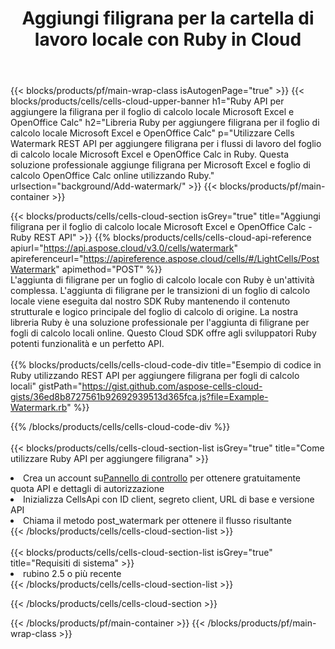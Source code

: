 ﻿---
title:  Aggiungi filigrana per la cartella di lavoro locale con Ruby in Cloud
description:  API cloud e SDK per l'aggiunta di filigrana per Microsoft Excel e OpenOffice Calc con Ruby. Aggiunta della filigrana per i fogli di calcolo locali tramite l'SDK Cells Cloud API per Ruby.
url: /it/ruby/background/add-watermark/
---
{{< blocks/products/pf/main-wrap-class isAutogenPage="true" >}}
{{< blocks/products/cells/cells-cloud-upper-banner h1="Ruby API per aggiungere la filigrana per il foglio di calcolo locale Microsoft Excel e OpenOffice Calc" h2="Libreria Ruby per aggiungere filigrana per il foglio di calcolo locale Microsoft Excel e OpenOffice Calc" p="Utilizzare Cells Watermark REST API per aggiungere filigrana per i flussi di lavoro del foglio di calcolo locale Microsoft Excel e OpenOffice Calc in Ruby. Questa soluzione professionale aggiunge filigrana per Microsoft Excel e foglio di calcolo OpenOffice Calc online utilizzando Ruby." urlsection="background/Add-watermark/" >}}
{{< blocks/products/pf/main-container >}}

{{< blocks/products/cells/cells-cloud-section isGrey="true" title="Aggiungi filigrana per il foglio di calcolo locale Microsoft Excel e OpenOffice Calc - Ruby REST API" >}}
{{% blocks/products/cells/cells-cloud-api-reference apiurl="https://api.aspose.cloud/v3.0/cells/watermark" apireferenceurl="https://apireference.aspose.cloud/cells/#/LightCells/PostWatermark" apimethod="POST" %}}
<br/>
L'aggiunta di filigrane per un foglio di calcolo locale con Ruby è un'attività complessa. L'aggiunta di filigrane per le transizioni di un foglio di calcolo locale viene eseguita dal nostro SDK Ruby mantenendo il contenuto strutturale e logico principale del foglio di calcolo di origine. La nostra libreria Ruby è una soluzione professionale per l'aggiunta di filigrane per fogli di calcolo locali online. Questo Cloud SDK offre agli sviluppatori Ruby potenti funzionalità e un perfetto API.
<br/>
<br/>
{{% blocks/products/cells/cells-cloud-code-div title="Esempio di codice in Ruby utilizzando REST API per aggiungere filigrana per fogli di calcolo locali" gistPath="https://gist.github.com/aspose-cells-cloud-gists/36ed8b8727561b92692939513d365fca.js?file=Example-Watermark.rb" %}}
  
{{% /blocks/products/cells/cells-cloud-code-div %}}
<br/>
<br/>
{{< blocks/products/cells/cells-cloud-section-list isGrey="true" title="Come utilizzare Ruby API per aggiungere filigrana" >}}
<li> Crea un account su<a href="https://dashboard.aspose.cloud/">Pannello di controllo</a> per ottenere gratuitamente quota API e dettagli di autorizzazione</li>
<li>Inizializza CellsApi con ID client, segreto client, URL di base e versione API</li>
<li>Chiama il metodo post_watermark per ottenere il flusso risultante</li>
{{< /blocks/products/cells/cells-cloud-section-list >}}
<br/>
<br/>
{{< blocks/products/cells/cells-cloud-section-list isGrey="true" title="Requisiti di sistema" >}}
<li>rubino 2.5 o più recente</li>
{{< /blocks/products/cells/cells-cloud-section-list >}}

{{< /blocks/products/cells/cells-cloud-section >}}

{{< /blocks/products/pf/main-container >}}
{{< /blocks/products/pf/main-wrap-class >}}
